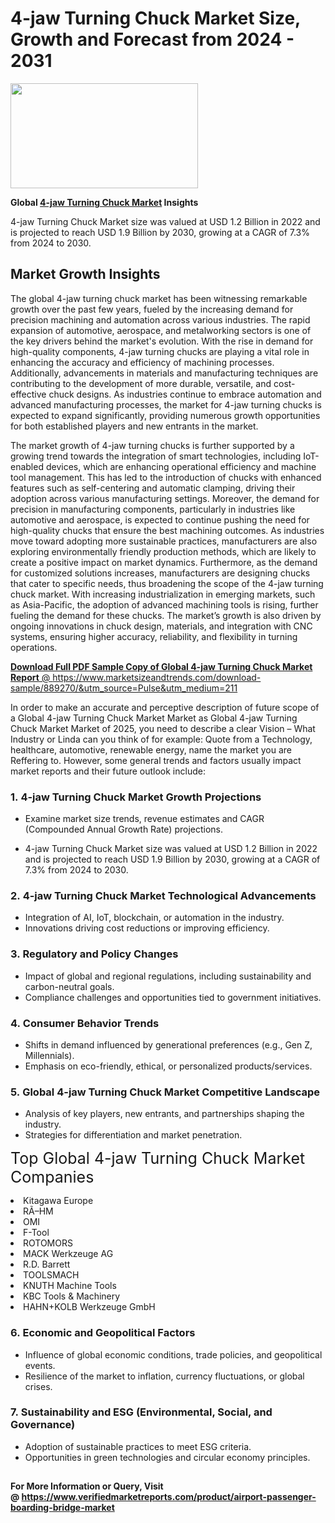 <H1>4-jaw Turning Chuck Market Size, Growth and Forecast from 2024 - 2031</H1><img class="aligncenter size-medium wp-image-584254" src="https://thirdeyenews.in/wp-content/uploads/2024/09/Global-Market-Research-300x168.jpeg" alt="" width="300" height="168" /><p><strong>Global&nbsp;<a href="https://www.marketsizeandtrends.com/download-sample/889270/&amp;utm_source=Pulse&amp;utm_medium=211">4-jaw Turning Chuck Market</a> Insights</strong></p><p>4-jaw Turning Chuck Market size was valued at USD 1.2 Billion in 2022 and is projected to reach USD 1.9 Billion by 2030, growing at a CAGR of 7.3% from 2024 to 2030.</p><p><h2>Market Growth Insights</h2> <p>The global 4-jaw turning chuck market has been witnessing remarkable growth over the past few years, fueled by the increasing demand for precision machining and automation across various industries. The rapid expansion of automotive, aerospace, and metalworking sectors is one of the key drivers behind the market's evolution. With the rise in demand for high-quality components, 4-jaw turning chucks are playing a vital role in enhancing the accuracy and efficiency of machining processes. Additionally, advancements in materials and manufacturing techniques are contributing to the development of more durable, versatile, and cost-effective chuck designs. As industries continue to embrace automation and advanced manufacturing processes, the market for 4-jaw turning chucks is expected to expand significantly, providing numerous growth opportunities for both established players and new entrants in the market.</p> <p><a href="#"></a></p> <p>The market growth of 4-jaw turning chucks is further supported by a growing trend towards the integration of smart technologies, including IoT-enabled devices, which are enhancing operational efficiency and machine tool management. This has led to the introduction of chucks with enhanced features such as self-centering and automatic clamping, driving their adoption across various manufacturing settings. Moreover, the demand for precision in manufacturing components, particularly in industries like automotive and aerospace, is expected to continue pushing the need for high-quality chucks that ensure the best machining outcomes. As industries move toward adopting more sustainable practices, manufacturers are also exploring environmentally friendly production methods, which are likely to create a positive impact on market dynamics. Furthermore, as the demand for customized solutions increases, manufacturers are designing chucks that cater to specific needs, thus broadening the scope of the 4-jaw turning chuck market. With increasing industrialization in emerging markets, such as Asia-Pacific, the adoption of advanced machining tools is rising, further fueling the demand for these chucks. The market’s growth is also driven by ongoing innovations in chuck design, materials, and integration with CNC systems, ensuring higher accuracy, reliability, and flexibility in turning operations. <p><a href="#"></p><p><span class=""><strong>Download Full PDF Sample Copy of Global 4-jaw Turning Chuck Market Report</strong> @ <a href="https://www.marketsizeandtrends.com/download-sample/889270/&amp;utm_source=Pulse&amp;utm_medium=211" target="_blank">https://www.marketsizeandtrends.com/download-sample/889270/&amp;utm_source=Pulse&amp;utm_medium=211</a></span></p><p>In order to make an accurate and perceptive description of future scope of a Global&nbsp;4-jaw Turning Chuck Market Market as Global&nbsp;4-jaw Turning Chuck Market Market of 2025, you need to describe a clear Vision &ndash; What Industry or Linda can you think of for example: Quote from a Technology, healthcare, automotive, renewable energy, name the market you are Reffering to. However, some general trends and factors usually impact market reports and their future outlook include:</p><h3>1.&nbsp;<strong>4-jaw Turning Chuck Market Growth Projections</strong></h3><ul><li>Examine market size trends, revenue estimates and CAGR (Compounded Annual Growth Rate) projections.</li><li><p>4-jaw Turning Chuck Market size was valued at USD 1.2 Billion in 2022 and is projected to reach USD 1.9 Billion by 2030, growing at a CAGR of 7.3% from 2024 to 2030.</p></li></ul><h3>2.&nbsp;<strong>4-jaw Turning Chuck Market Technological Advancements</strong></h3><ul><li>Integration of AI, IoT, blockchain, or automation in the industry.</li><li>Innovations driving cost reductions or improving efficiency.</li></ul><h3>3.&nbsp;<strong>Regulatory and Policy Changes</strong></h3><ul><li>Impact of global and regional regulations, including sustainability and carbon-neutral goals.</li><li>Compliance challenges and opportunities tied to government initiatives.</li></ul><h3>4.&nbsp;<strong>Consumer Behavior Trends</strong></h3><ul><li>Shifts in demand influenced by generational preferences (e.g., Gen Z, Millennials).</li><li>Emphasis on eco-friendly, ethical, or personalized products/services.</li></ul><h3>5.&nbsp;<strong>Global 4-jaw Turning Chuck Market Competitive Landscape</strong></h3><ul><li>Analysis of key players, new entrants, and partnerships shaping the industry.</li><li>Strategies for differentiation and market penetration.</li></ul><p data-pm-slice="1 1 []"><span style="color: inherit; font-family: inherit; font-size: 25px;">Top Global 4-jaw Turning Chuck Market Companies</span></p><div class="" data-test-id=""><p><li>Kitagawa Europe</li><li> RÃ–HM</li><li> OMI</li><li> F-Tool</li><li> ROTOMORS</li><li> MACK Werkzeuge AG</li><li> R.D. Barrett</li><li> TOOLSMACH</li><li> KNUTH Machine Tools</li><li> KBC Tools & Machinery</li><li> HAHN+KOLB Werkzeuge GmbH</li></p></div><h3>6.&nbsp;<strong>Economic and Geopolitical Factors</strong></h3><ul><li>Influence of global economic conditions, trade policies, and geopolitical events.</li><li>Resilience of the market to inflation, currency fluctuations, or global crises.</li></ul><h3>7.&nbsp;<strong>Sustainability and ESG (Environmental, Social, and Governance)</strong></h3><ul><li>Adoption of sustainable practices to meet ESG criteria.</li><li>Opportunities in green technologies and circular economy principles.</li></ul><h2><strong style="font-size: 14px;">For More Information or Query, Visit @&nbsp;</strong><a style="background-color: #ffffff; font-size: 14px;" href="https://www.marketsizeandtrends.com/report/4-jaw-turning-chuck-market/" target="_blank">https://www.verifiedmarketreports.com/product/airport-passenger-boarding-bridge-market</a></h2>
